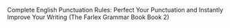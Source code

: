 Complete English Punctuation Rules: Perfect Your Punctuation and
Instantly Improve Your Writing (The Farlex Grammar Book Book 2)

